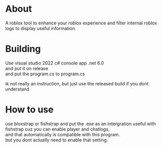 # About
A roblox tool to enhance your roblox experience and filter internal roblox logs to display useful information.
# Building
Use visual studio 2022 c# console app .net 6.0  
and put it on release  
and put the program.cs to program.cs  

ik not really an instruction, but just use the released build if you dont understand

# How to use
use bloxstrap or fishstrap and put the .exe as an intergration
useful with fishstrap cuz you can enable player and chatlogs,  
and that automatically is compatible with this program.  
but you dont actually need to enable that setting.
